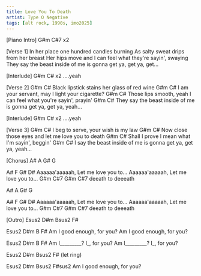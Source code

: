 ```yaml
---
title: Love You To Death
artist: Type O Negative
tags: [alt rock, 1990s, imo2025]
---
```


[Piano Intro] G#m  C#7   x2

[Verse 1]
In her place one hundred candles burning
As salty sweat drips from her breast
Her hips move and I can feel what they're sayin', swaying
They say the beast inside of me is gonna get ya, get ya, get...

[Interlude] G#m  C#   x2
....yeah

[Verse 2]
G#m                                 C#
Black lipstick stains her glass of red wine
G#m                        C#
 I am your servant, may I light your cigarette?
      G#m                                       C#
Those lips smooth, yeah I can feel what you're sayin', prayin'
             G#m                                  C#
They say the beast inside of me is gonna get ya, get ya, yeah...

[Interlude] G#m  C#   x2
....yeah

[Verse 3]
G#m                            C#
 I beg to serve, your wish is my law
G#m                               C#
 Now close those eyes and let me love you to death
G#m                            C#
Shall I prove I mean what I'm sayin', beggin'
          G#m                                  C#
I say the beast inside of me is gonna get ya, get ya, yeah...


[Chorus]
A#  A  G#  G

A#        F             G#       D#
  Aaaaaa'aaaaah, Let me love you to...
  Aaaaaa'aaaaah, Let me love you to...
G#m       C#7           G#m      C#7
deeath               to deeeath

A#  A  G#  G
  
A#        F             G#       D#
  Aaaaaa'aaaaah, Let me love you to...
  Aaaaaa'aaaaah, Let me love you to...
G#m       C#7           G#m      C#7
deeath                to deeeath


[Outro]
Esus2  D#m  Bsus2  F#

Esus2  D#m        B     F#
  Am I good enough, for you?
  Am I good enough, for you?

   Esus2  D#m  B       F#
Am I_________? I_, for you?
Am I_________? I_, for you?

Esus2  D#m  Bsus2  F#  (let ring)

Esus2  D#m        Bsus2  F#sus2
  Am I good enough,  for you?